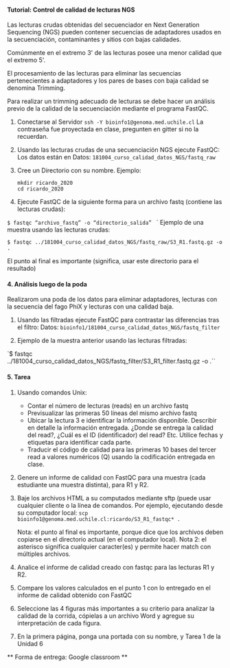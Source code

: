#### Tutorial: Control de calidad de lecturas NGS ####
Las lecturas crudas obtenidas del secuenciador en Next Generation Sequencing (NGS) pueden contener secuencias de adaptadores usados en la secuenciación, contaminantes y sitios con bajas calidades.

Comúnmente en el extremo 3' de las lecturas posee una menor calidad que el extremo 5'.

El procesamiento de las lecturas para eliminar las secuencias pertenecientes a adaptadores y los pares de bases con baja calidad se denomina Trimming.

Para realizar un trimming adecuado de lecturas se debe hacer un análisis previo de la calidad de la secuenciación mediante el programa FastQC.

1. Conectarse al Servidor
   `ssh -Y bioinfo1@genoma.med.uchile.cl`
   La contraseña fue proyectada en clase, pregunten en gitter si no la recuerdan.

2. Usando las lecturas crudas de una secuenciación NGS ejecute FastQC:
   Los datos están en Datos: `181004_curso_calidad_datos_NGS/fastq_raw`

3. Cree un Directorio con su nombre. Ejemplo:

   ```
   mkdir ricardo_2020
   cd ricardo_2020
   ```

4. Ejecute FastQC de la siguiente forma para un archivo fastq (contiene las lecturas crudas):

`$ fastqc “archivo_fastq” -o “directorio_salida” `
`
   Ejemplo de una muestra usando las lecturas crudas:

`$ fastqc ../181004_curso_calidad_datos_NGS/fastq_raw/S3_R1.fastq.gz -o . `

   El punto al final es importante (significa, usar este directorio para el resultado)

#### 4. Análisis luego de la poda ####

Realizarom una poda de los datos para eliminar adaptadores, lecturas con  la secuencia del fago PhiX y lecturas con una calidad baja.

1. Usando las filtradas ejecute FastQC para contrastar las diferencias tras el filtro:
   Datos: `bioinfo1/181004_curso_calidad_datos_NGS/fastq_filter`

2. Ejemplo de la muestra anterior usando las lecturas filtradas:

`$ fastqc ../181004_curso_calidad_datos_NGS/fastq_filter/S3_R1_filter.fastq.gz -o .``


#### 5. Tarea ####

1. Usando comandos Unix:
	* Contar el número de lecturas (reads) en un archivo fastq
	* Previsualizar las primeras 50 líneas del mismo archivo fastq
	* Ubicar la lectura 3 e identificar la información disponible. Describir en detalle la información entregada. ¿Donde se entrega la calidad del read?, ¿Cuál es el ID (identificador) del read? Etc. Utilice fechas y etiquetas para identificar cada parte.
	* Traducir el código de calidad para las primeras 10 bases del tercer read a valores numéricos (Q) usando la codificación entregada en clase.

2. Genere un informe de calidad con FastQC para una muestra (cada estudiante una muestra distinta), para R1 y R2.

3. Baje los archivos HTML a su computados mediante sftp (puede usar cualquier cliente o la línea de comandos. Por ejemplo, ejecutando desde su computador local:
   `scp  bioinfo1@genoma.med.uchile.cl:ricardo/S3_R1_fastqc* .  `

   Nota: el punto al final es importante, porque dice que los archivos deben copiarse en el directorio actual (en el computador local).
   Nota 2: el asterisco significa cualquier caracter(es) y permite hacer match con múltiples archivos.

4. Analice el informe de calidad creado con fastqc para las lecturas R1 y R2.

5. Compare los valores calculados en el punto 1 con lo entregado en el informe de calidad obtenido con FastQC

5. Seleccione las 4 figuras más importantes a su criterio para analizar la calidad de la corrida, cópielas a un archivo Word y agregue su interpretación de cada figura.

6. En la primera página, ponga una portada con su nombre, y Tarea 1 de la Unidad 6

** Forma de entrega: Google classroom **
